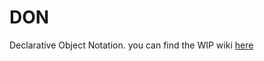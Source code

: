 # DON
Declarative Object Notation.
you can find the WIP wiki [here](https://ellipse12.gitbook.io/don)
